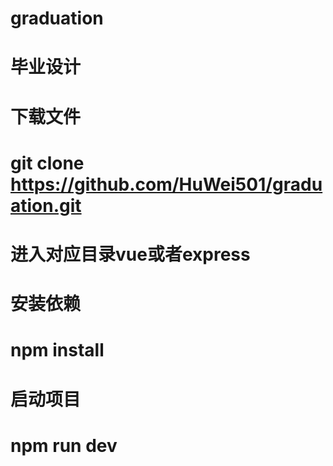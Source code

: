 # graduation
# 毕业设计
# 下载文件
# git clone https://github.com/HuWei501/graduation.git
# 进入对应目录vue或者express  
# 安装依赖
# npm install
# 启动项目 
# npm run dev
